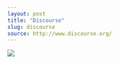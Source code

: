 ```yaml
---
layout: post
title: "Discourse"
slug: discourse
source: http://www.discourse.org/
---
```


<img src="/beautiful-open/screenshots/discourse.png">
